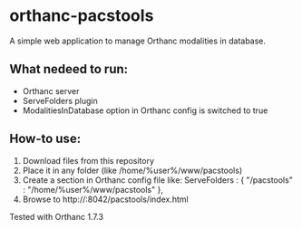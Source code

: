 # orthanc-pacstools

A simple web application to manage Orthanc modalities in database.

## What nedeed to run:
* Orthanc server
* ServeFolders plugin
* ModalitiesInDatabase option in Orthanc config is switched to true

## How-to use:
1. Download files from this repository
2. Place it in any folder (like /home/%user%/www/pacstools)
3. Create a section in Orthanc config file like:
  ServeFolders : {
  "/pacstools" : "/home/%user%/www/pacstools"
  },
4. Browse to http://<Orthanc IP>:8042/pacstools/index.html

Tested with Orthanc 1.7.3
